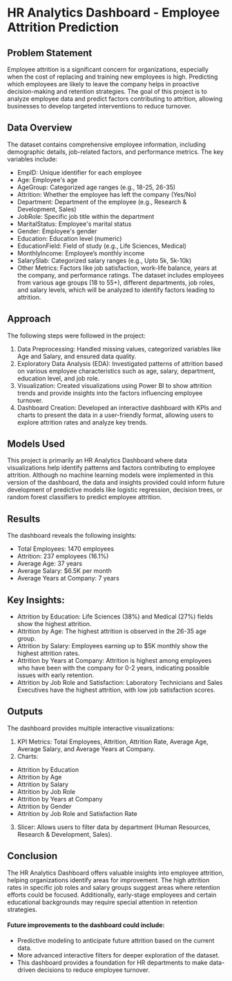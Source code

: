 # HR Analytics Dashboard - Employee Attrition Prediction
## Problem Statement
Employee attrition is a significant concern for organizations, especially when the cost of replacing and training new employees is high. Predicting which employees are likely to leave the company helps in proactive decision-making and retention strategies. The goal of this project is to analyze employee data and predict factors contributing to attrition, allowing businesses to develop targeted interventions to reduce turnover.

## Data Overview
The dataset contains comprehensive employee information, including demographic details, job-related factors, and performance metrics. The key variables include:
- EmpID: Unique identifier for each employee
- Age: Employee's age
- AgeGroup: Categorized age ranges (e.g., 18-25, 26-35)
- Attrition: Whether the employee has left the company (Yes/No)
- Department: Department of the employee (e.g., Research & Development, Sales)
- JobRole: Specific job title within the department
- MaritalStatus: Employee's marital status
- Gender: Employee's gender
- Education: Education level (numeric)
- EducationField: Field of study (e.g., Life Sciences, Medical)
- MonthlyIncome: Employee’s monthly income
- SalarySlab: Categorized salary ranges (e.g., Upto 5k, 5k-10k)
- Other Metrics: Factors like job satisfaction, work-life balance, years at the company, and performance ratings.
The dataset includes employees from various age groups (18 to 55+), different departments, job roles, and salary levels, which will be analyzed to identify factors leading to attrition.

## Approach
The following steps were followed in the project:
1. Data Preprocessing: Handled missing values, categorized variables like Age and Salary, and ensured data quality.
2. Exploratory Data Analysis (EDA): Investigated patterns of attrition based on various employee characteristics such as age, salary, department, education level, and job role.
3. Visualization: Created visualizations using Power BI to show attrition trends and provide insights into the factors influencing employee turnover.
4. Dashboard Creation: Developed an interactive dashboard with KPIs and charts to present the data in a user-friendly format, allowing users to explore attrition rates and analyze key trends.

## Models Used
This project is primarily an HR Analytics Dashboard where data visualizations help identify patterns and factors contributing to employee attrition. Although no machine learning models were implemented in this version of the dashboard, the data and insights provided could inform future development of predictive models like logistic regression, decision trees, or random forest classifiers to predict employee attrition.

## Results
The dashboard reveals the following insights:
- Total Employees: 1470 employees
- Attrition: 237 employees (16.1%)
- Average Age: 37 years
- Average Salary: $6.5K per month
- Average Years at Company: 7 years

## Key Insights:
- Attrition by Education: Life Sciences (38%) and Medical (27%) fields show the highest attrition.
- Attrition by Age: The highest attrition is observed in the 26-35 age group.
- Attrition by Salary: Employees earning up to $5K monthly show the highest attrition rates.
- Attrition by Years at Company: Attrition is highest among employees who have been with the company for 0-2 years, indicating possible issues with early retention.
- Attrition by Job Role and Satisfaction: Laboratory Technicians and Sales Executives have the highest attrition, with low job satisfaction scores.

## Outputs
The dashboard provides multiple interactive visualizations:
1. KPI Metrics: Total Employees, Attrition, Attrition Rate, Average Age, Average Salary, and Average Years at Company.
2. Charts:
- Attrition by Education
- Attrition by Age
- Attrition by Salary
- Attrition by Job Role
- Attrition by Years at Company
- Attrition by Gender
- Attrition by Job Role and Satisfaction Rate
3. Slicer: Allows users to filter data by department (Human Resources, Research & Development, Sales).

## Conclusion
The HR Analytics Dashboard offers valuable insights into employee attrition, helping organizations identify areas for improvement. The high attrition rates in specific job roles and salary groups suggest areas where retention efforts could be focused. Additionally, early-stage employees and certain educational backgrounds may require special attention in retention strategies.

#### Future improvements to the dashboard could include:
- Predictive modeling to anticipate future attrition based on the current data.
- More advanced interactive filters for deeper exploration of the dataset.
- This dashboard provides a foundation for HR departments to make data-driven decisions to reduce employee turnover.

